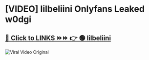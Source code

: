 
 # [VIDEO] lilbeliini Onlyfans Leaked w0dgi

## <h2><a href="https://clipsfans.com/lilbeliini&ref=git">🔗 Click to LINKS ⏩⏩ 👉 🟢 lilbeliini </a></h2>

<a href="https://clipsfans.com/lilbeliini&ref=git" rel="nofollow" data-target="animated-image.originalLink"><img src="https://i.ibb.co.com/xMMVF88/686577567.gif" alt="Viral Video Original" style="max-width: 100%; display: inline-block;" data-target="animated-image.originalImage"></a>

